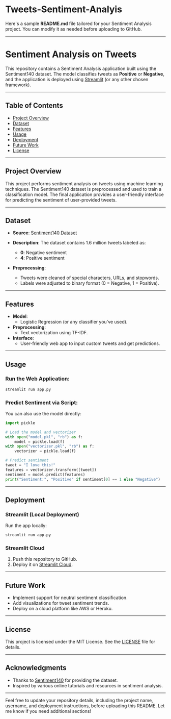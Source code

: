 # Tweets-Sentiment-Analyis

Here's a sample **README.md** file tailored for your Sentiment Analysis project. You can modify it as needed before uploading to GitHub.

---

# **Sentiment Analysis on Tweets**

This repository contains a Sentiment Analysis application built using the Sentiment140 dataset. The model classifies tweets as **Positive** or **Negative**, and the application is deployed using [Streamlit](https://streamlit.io/) (or any other chosen framework).

---

## **Table of Contents**
- [Project Overview](#project-overview)
- [Dataset](#dataset)
- [Features](#features)
- [Usage](#usage)
- [Deployment](#deployment)
- [Future Work](#future-work)
- [License](#license)

---

## **Project Overview**

This project performs sentiment analysis on tweets using machine learning techniques. The Sentiment140 dataset is preprocessed and used to train a classification model. The final application provides a user-friendly interface for predicting the sentiment of user-provided tweets.

---

## **Dataset**

- **Source**: [Sentiment140 Dataset](http://help.sentiment140.com/for-students/)
- **Description**: The dataset contains 1.6 million tweets labeled as:
  - **0**: Negative sentiment
  - **4**: Positive sentiment

- **Preprocessing**:
  - Tweets were cleaned of special characters, URLs, and stopwords.
  - Labels were adjusted to binary format (0 = Negative, 1 = Positive).

---

## **Features**

- **Model**:
  - Logistic Regression (or any classifier you’ve used).
- **Preprocessing**:
  - Text vectorization using TF-IDF.
- **Interface**:
  - User-friendly web app to input custom tweets and get predictions.

---


## **Usage**

### Run the Web Application:
```bash
streamlit run app.py
```

### Predict Sentiment via Script:
You can also use the model directly:
```python
import pickle

# Load the model and vectorizer
with open("model.pkl", "rb") as f:
    model = pickle.load(f)
with open("vectorizer.pkl", "rb") as f:
    vectorizer = pickle.load(f)

# Predict sentiment
tweet = "I love this!"
features = vectorizer.transform([tweet])
sentiment = model.predict(features)
print("Sentiment:", "Positive" if sentiment[0] == 1 else "Negative")
```

---

## **Deployment**

### Streamlit (Local Deployment)
Run the app locally:
```bash
streamlit run app.py
```

### Streamlit Cloud
1. Push this repository to GitHub.
2. Deploy it on [Streamlit Cloud](https://streamlit.io/cloud).

---

## **Future Work**

- Implement support for neutral sentiment classification.
- Add visualizations for tweet sentiment trends.
- Deploy on a cloud platform like AWS or Heroku.

---

## **License**

This project is licensed under the MIT License. See the [LICENSE](LICENSE) file for details.

---

## **Acknowledgments**

- Thanks to [Sentiment140](http://help.sentiment140.com/home) for providing the dataset.
- Inspired by various online tutorials and resources in sentiment analysis.

---

Feel free to update your repository details, including the project name, username, and deployment instructions, before uploading this README. Let me know if you need additional sections!
